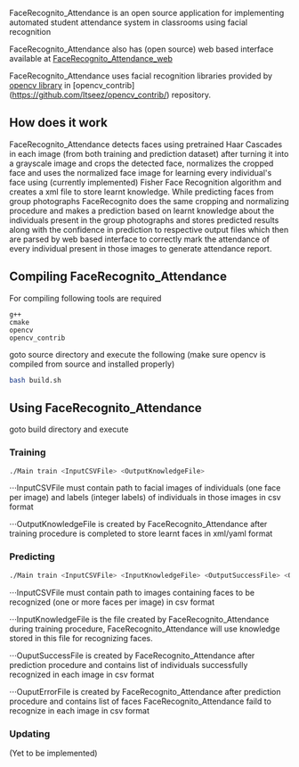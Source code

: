 FaceRecognito_Attendance is an open source application for implementing automated student attendance system in classrooms using facial recognition

FaceRecognito_Attendance also has (open source) web based interface available at [FaceRecognito_Attendance_web](https://github.com/scmmishra/FaceRecognito_Attendance_web)

FaceRecognito_Attendance uses facial recognition libraries provided by [opencv library](https://github.com/Itseez/opencv) in [opencv_contrib] (https://github.com/Itseez/opencv_contrib/) repository.


## How does it work

FaceRecognito_Attendance detects faces using pretrained Haar Cascades in each image (from both training and prediction dataset) after turning it into a grayscale image and crops the detected face, normalizes the cropped face and uses the normalized face image for learning every individual's face using (currently implemented) Fisher Face Recognition algorithm and creates a xml file to store learnt knowledge. While predicting faces from group photographs FaceRecognito does the same cropping and normalizing procedure and makes a prediction based on learnt knowledge about the individuals present in the group photographs and stores predicted results along with the confidence in prediction to respective output files which then are parsed by web based interface to correctly mark the attendance of every individual present in those images to generate attendance report.


## Compiling FaceRecognito_Attendance

For compiling following tools are required

```
g++
cmake
opencv
opencv_contrib
```

goto source directory and execute the following (make sure opencv is compiled from source and installed properly)

```bash
bash build.sh
```

## Using FaceRecognito_Attendance

goto build directory and execute

### Training
```bash
./Main train <InputCSVFile> <OutputKnowledgeFile>
```
⋅⋅⋅InputCSVFile must contain path to facial images of individuals (one face per image) and labels (integer labels) of individuals in those images in csv format

⋅⋅⋅OutputKnowledgeFile is created by FaceRecognito_Attendance after training procedure is completed to store learnt faces in xml/yaml format

### Predicting
```bash
./Main train <InputCSVFile> <InputKnowledgeFile> <OutputSuccessFile> <OutputErrorFile>
```
⋅⋅⋅InputCSVFile must contain path to images containing faces to be recognized (one or more faces per image) in csv format

⋅⋅⋅InputKnowledgeFile is the file created by FaceRecognito_Attendance during training procedure, FaceRecognito_Attendance will use knowledge stored in this file for recognizing faces.

⋅⋅⋅OuputSuccessFile is created by FaceRecognito_Attendance after prediction procedure and contains list of individuals successfully recognized in each image in csv format

⋅⋅⋅OuputErrorFile is created by FaceRecognito_Attendance after prediction procedure and contains list of faces FaceRecognito_Attendance faild to recognize in each image in csv format

### Updating
(Yet to be implemented)

